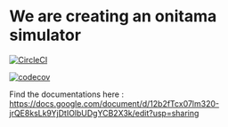 # We are creating an onitama simulator

[![CircleCI](https://dl.circleci.com/status-badge/img/gh/MZSFighters/Onitama/tree/main.svg?style=svg)](https://dl.circleci.com/status-badge/redirect/gh/MZSFighters/Onitama/tree/main)

[![codecov](https://codecov.io/gh/MZSFighters/Onitama/branch/main/graph/badge.svg?token=30QSAQOBXL)](https://codecov.io/gh/MZSFighters/Onitama)

Find the documentations here :
https://docs.google.com/document/d/12b2fTcx07lm320-jrQE8ksLk9YjDtIOlbUDgYCB2X3k/edit?usp=sharing

